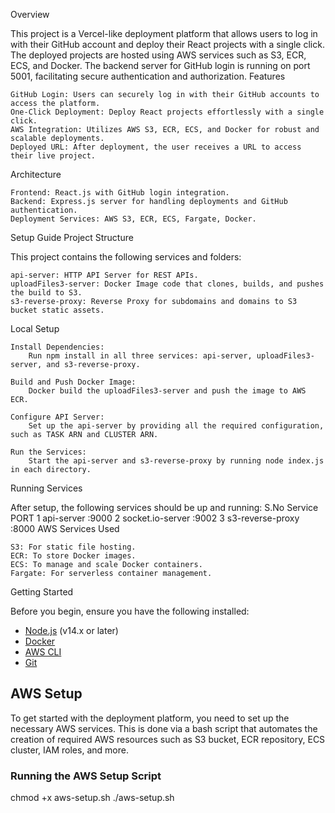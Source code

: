 Overview

This project is a Vercel-like deployment platform that allows users to log in with their GitHub account and deploy their React projects with a single click. The deployed projects are hosted using AWS services such as S3, ECR, ECS, and Docker. The backend server for GitHub login is running on port 5001, facilitating secure authentication and authorization.
Features

    GitHub Login: Users can securely log in with their GitHub accounts to access the platform.
    One-Click Deployment: Deploy React projects effortlessly with a single click.
    AWS Integration: Utilizes AWS S3, ECR, ECS, and Docker for robust and scalable deployments.
    Deployed URL: After deployment, the user receives a URL to access their live project.

Architecture

    Frontend: React.js with GitHub login integration.
    Backend: Express.js server for handling deployments and GitHub authentication.
    Deployment Services: AWS S3, ECR, ECS, Fargate, Docker.

Setup Guide
Project Structure

This project contains the following services and folders:

    api-server: HTTP API Server for REST APIs.
    uploadFiles3-server: Docker Image code that clones, builds, and pushes the build to S3.
    s3-reverse-proxy: Reverse Proxy for subdomains and domains to S3 bucket static assets.

Local Setup

    Install Dependencies:
        Run npm install in all three services: api-server, uploadFiles3-server, and s3-reverse-proxy.

    Build and Push Docker Image:
        Docker build the uploadFiles3-server and push the image to AWS ECR.

    Configure API Server:
        Set up the api-server by providing all the required configuration, such as TASK ARN and CLUSTER ARN.

    Run the Services:
        Start the api-server and s3-reverse-proxy by running node index.js in each directory.

Running Services

After setup, the following services should be up and running:
S.No	Service	PORT
1	api-server	        :9000
2	socket.io-server	:9002
3	s3-reverse-proxy	:8000
AWS Services Used

    S3: For static file hosting.
    ECR: To store Docker images.
    ECS: To manage and scale Docker containers.
    Fargate: For serverless container management.

Getting Started

Before you begin, ensure you have the following installed:

- [Node.js](https://nodejs.org/) (v14.x or later)
- [Docker](https://www.docker.com/get-started)
- [AWS CLI](https://aws.amazon.com/cli/)
- [Git](https://git-scm.com/)

## AWS Setup

To get started with the deployment platform, you need to set up the necessary AWS services. This is done via a bash script that automates the creation of required AWS resources such as S3 bucket, ECR repository, ECS cluster, IAM roles, and more.

### Running the AWS Setup Script

chmod +x aws-setup.sh
./aws-setup.sh